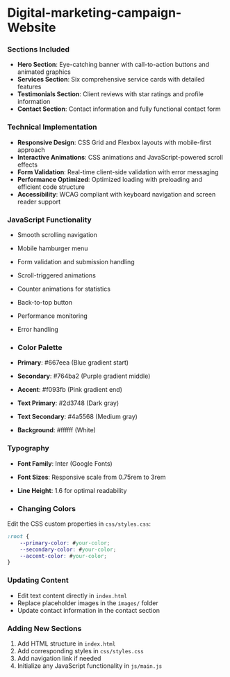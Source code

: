 # Digital-marketing-campaign-Website

### Sections Included
- **Hero Section**: Eye-catching banner with call-to-action buttons and animated graphics
- **Services Section**: Six comprehensive service cards with detailed features
- **Testimonials Section**: Client reviews with star ratings and profile information  
- **Contact Section**: Contact information and fully functional contact form

### Technical Implementation
- **Responsive Design**: CSS Grid and Flexbox layouts with mobile-first approach
- **Interactive Animations**: CSS animations and JavaScript-powered scroll effects
- **Form Validation**: Real-time client-side validation with error messaging
- **Performance Optimized**: Optimized loading with preloading and efficient code structure
- **Accessibility**: WCAG compliant with keyboard navigation and screen reader support

### JavaScript Functionality
- Smooth scrolling navigation
- Mobile hamburger menu
- Form validation and submission handling
- Scroll-triggered animations
- Counter animations for statistics
- Back-to-top button
- Performance monitoring
- Error handling

- ### Color Palette
- **Primary**: #667eea (Blue gradient start)
- **Secondary**: #764ba2 (Purple gradient middle)  
- **Accent**: #f093fb (Pink gradient end)
- **Text Primary**: #2d3748 (Dark gray)
- **Text Secondary**: #4a5568 (Medium gray)
- **Background**: #ffffff (White)

### Typography
- **Font Family**: Inter (Google Fonts)
- **Font Sizes**: Responsive scale from 0.75rem to 3rem
- **Line Height**: 1.6 for optimal readability

- ### Changing Colors
Edit the CSS custom properties in `css/styles.css`:
```css
:root {
    --primary-color: #your-color;
    --secondary-color: #your-color;
    --accent-color: #your-color;
}
```

### Updating Content
- Edit text content directly in `index.html`
- Replace placeholder images in the `images/` folder
- Update contact information in the contact section

### Adding New Sections
1. Add HTML structure in `index.html`
2. Add corresponding styles in `css/styles.css`
3. Add navigation link if needed
4. Initialize any JavaScript functionality in `js/main.js`
